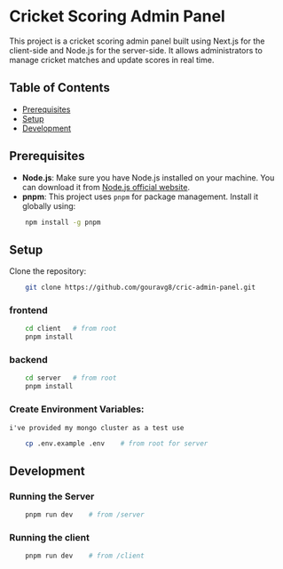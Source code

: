 # Cricket Scoring Admin Panel

This project is a cricket scoring admin panel built using Next.js for the client-side and Node.js for the server-side. It allows administrators to manage cricket matches and update scores in real time.

## Table of Contents

- [Prerequisites](#prerequisites)
- [Setup](#setup)
- [Development](#development)

## Prerequisites

- **Node.js**: Make sure you have Node.js installed on your machine. You can download it from [Node.js official website](https://nodejs.org/).
- **pnpm**: This project uses `pnpm` for package management. Install it globally using:

```bash
    npm install -g pnpm
```

## Setup
Clone the repository:

```bash
    git clone https://github.com/gouravg8/cric-admin-panel.git
```
### frontend
```bash
    cd client   # from root
    pnpm install
```
### backend
```bash
    cd server   # from root
    pnpm install
```

### Create Environment Variables:
`i've provided my mongo cluster as a test use`
```bash
    cp .env.example .env    # from root for server
```

## Development

### Running the Server
```bash
    pnpm run dev    # from /server
```

### Running the client
```bash
    pnpm run dev    # from /client
```